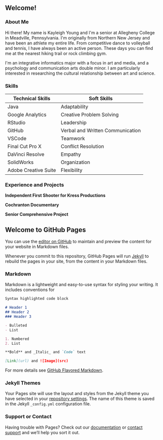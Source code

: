 ## Welcome!

### About Me

Hi there! My name is Kayleigh Young and I'm a senior at Allegheny College in Meadville, Pennsylvania. I'm originally from Northern New Jersey and have been an athlete my entire life. From competitive dance to volleyball and tennis, I have always been an active person. These days you can find me at the nearest hiking trail or rock climbing gym. 

I'm an integrative informatics major with a focus in art and media, and a psychology and communication arts double minor. I am particularly interested in researching the cultural relationship between art and science.

### Skills

Technical Skills | Soft Skills
------------ | -------------
Java | Adaptability
Google Analytics | Creative Problem Solving
RStudio | Leadership
GitHub | Verbal and Written Communication
VSCode | Teamwork
Final Cut Pro X | Conflict Resolution
DaVinci Resolve | Empathy
SolidWorks | Organization
Adobe Creative Suite | Flexibility

### Experience and Projects

**Independent First Shooter for Kress Productions**

**Cochranton Documentary**

**Senior Comprehensive Project**



## Welcome to GitHub Pages

You can use the [editor on GitHub](https://github.com/kayleighayoung/kayleighyoung/edit/main/README.md) to maintain and preview the content for your website in Markdown files.

Whenever you commit to this repository, GitHub Pages will run [Jekyll](https://jekyllrb.com/) to rebuild the pages in your site, from the content in your Markdown files.

### Markdown

Markdown is a lightweight and easy-to-use syntax for styling your writing. It includes conventions for

```markdown
Syntax highlighted code block

# Header 1
## Header 2
### Header 3

- Bulleted
- List

1. Numbered
2. List

**Bold** and _Italic_ and `Code` text

[Link](url) and ![Image](src)
```

For more details see [GitHub Flavored Markdown](https://guides.github.com/features/mastering-markdown/).

### Jekyll Themes

Your Pages site will use the layout and styles from the Jekyll theme you have selected in your [repository settings](https://github.com/kayleighayoung/kayleighyoung/settings). The name of this theme is saved in the Jekyll `_config.yml` configuration file.

### Support or Contact

Having trouble with Pages? Check out our [documentation](https://docs.github.com/categories/github-pages-basics/) or [contact support](https://github.com/contact) and we’ll help you sort it out.


